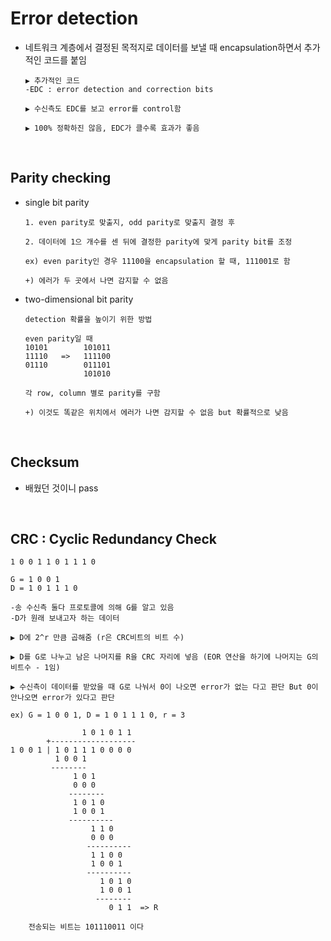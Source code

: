 Error detection
===================
* 네트워크 계층에서 결정된 목적지로 데이터를 보낼 때 encapsulation하면서 추가적인 코드를 붙임
  ```
  ▶ 추가적인 코드
  -EDC : error detection and correction bits

  ▶ 수신측도 EDC를 보고 error를 control함

  ▶ 100% 정확하진 않음, EDC가 클수록 효과가 좋음
  ```

<br/>

Parity checking
--------------
* single bit parity
  ```
  1. even parity로 맞출지, odd parity로 맞출지 결정 후

  2. 데이터에 1으 개수를 센 뒤에 결정한 parity에 맞게 parity bit를 조정

  ex) even parity인 경우 11100을 encapsulation 할 때, 111001로 함

  +) 에러가 두 곳에서 나면 감지할 수 없음
  ```

* two-dimensional bit parity
  ```
  detection 확률을 높이기 위한 방법

  even parity일 때
  10101        101011
  11110   =>   111100
  01110        011101
               101010
  
  각 row, column 별로 parity를 구함

  +) 이것도 똑같은 위치에서 에러가 나면 감지할 수 없음 but 확률적으로 낮음
  ```

<br/>

Checksum
---------
* 배웠던 것이니 pass

<br/>

CRC : Cyclic Redundancy Check
--------------------------
```
1 0 0 1 1 0 1 1 1 0

G = 1 0 0 1
D = 1 0 1 1 1 0

-송 수신측 둘다 프로토콜에 의해 G를 알고 있음
-D가 원래 보내고자 하는 데이터

▶ D에 2^r 만큼 곱해줌 (r은 CRC비트의 비트 수)

▶ D를 G로 나누고 남은 나머지를 R을 CRC 자리에 넣음 (EOR 연산을 하기에 나머지는 G의 비트수 - 1임)

▶ 수신측이 데이터를 받았을 때 G로 나눠서 0이 나오면 error가 없는 다고 판단 But 0이 안나오면 error가 있다고 판단

ex) G = 1 0 0 1, D = 1 0 1 1 1 0, r = 3

                1 0 1 0 1 1
        +-------------------
1 0 0 1 | 1 0 1 1 1 0 0 0 0
          1 0 0 1
         --------
              1 0 1
              0 0 0
             --------
              1 0 1 0
              1 0 0 1
             ----------
                  1 1 0
                  0 0 0
                 ----------
                  1 1 0 0
                  1 0 0 1
                 ----------
                    1 0 1 0
                    1 0 0 1
                   --------
                      0 1 1  => R

    전송되는 비트는 101110011 이다
```